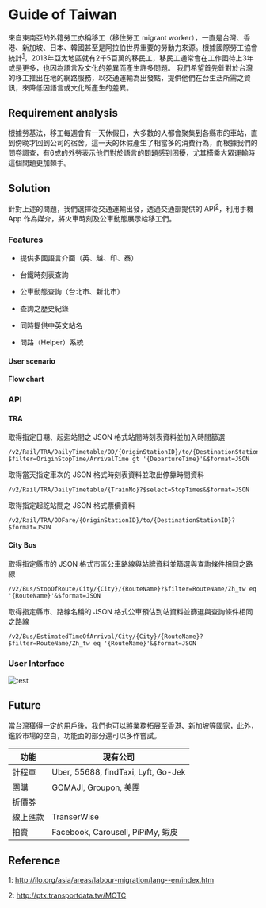 Guide of Taiwan
===================


來自東南亞的外籍勞工亦稱移工（移住勞工 migrant worker），一直是台灣、香港、新加坡、日本、韓國甚至是阿拉伯世界重要的勞動力來源。根據國際勞工協會統計<sup>[1](#footnote1)</sup>，2013年亞太地區就有2千5百萬的移民工，移民工通常會在工作國待上3年或是更多，也因為語言及文化的差異而產生許多問題。
我們希望首先針對於台灣的移工推出在地的網路服務，以交通運輸為出發點，提供他們在台生活所需之資訊，來降低因語言或文化所產生的差異。

Requirement analysis
-----

根據勞基法，移工每週會有一天休假日，大多數的人都會聚集到各縣市的車站，直到傍晚才回到公司的宿舍。這一天的休假產生了相當多的消費行為，而根據我們的問卷調查，有6成的外勞表示他們對於語言的問題感到困擾，尤其搭乘大眾運輸時這個問題更加棘手。

Solution
-----

針對上述的問題，我們選擇從交通運輸出發，透過交通部提供的  API<sup>[2](#footnote2)</sup>，利用手機 App 作為媒介，將火車時刻及公車動態展示給移工們。

### Features

- 提供多國語言介面（英、越、印、泰）

- 台鐵時刻表查詢

- 公車動態查詢（台北市、新北市）

- 查詢之歷史紀錄

- 同時提供中英文站名

- 問路（Helper）系統
 
#### **User scenario**

#### **Flow chart**

### API 

#### **TRA**

取得指定日期、起迄站間之 JSON 格式站間時刻表資料並加入時間篩選
```
/v2/Rail/TRA/DailyTimetable/OD/{OriginStationID}/to/{DestinationStationID}/{TrainDate}?$filter=OriginStopTime/ArrivalTime gt '{DepartureTime}'&$format=JSON
```

取得當天指定車次的 JSON 格式時刻表資料並取出停靠時間資料
```
/v2/Rail/TRA/DailyTimetable/{TrainNo}?$select=StopTimes&$format=JSON
```

取得指定起訖站間之 JSON 格式票價資料
```
/v2/Rail/TRA/ODFare/{OriginStationID}/to/{DestinationStationID}?$format=JSON
```
#### **City Bus**
取得指定縣市的 JSON 格式市區公車路線與站牌資料並篩選與查詢條件相同之路線
```
/v2/Bus/StopOfRoute/City/{City}/{RouteName}?$filter=RouteName/Zh_tw eq '{RouteName}'&$format=JSON
```
取得指定縣市、路線名稱的 JSON 格式公車預估到站資料並篩選與查詢條件相同之路線
```
/v2/Bus/EstimatedTimeOfArrival/City/{City}/{RouteName}?$filter=RouteName/Zh_tw eq '{RouteName}'&$format=JSON
```


### User Interface

![test](http://imgur.com/50tBqsG.jpg)


Future
-----
當台灣獲得一定的用戶後，我們也可以將業務拓展至香港、新加坡等國家，此外，鑑於市場的空白，功能面的部分還可以多作嘗試。

功能|現有公司
---|----
計程車|Uber, 55688, findTaxi, Lyft, Go-Jek
團購|GOMAJI, Groupon, 美團
折價券|
線上匯款|TranserWise
拍賣|Facebook, Carousell, PiPiMy, 蝦皮

Reference
-----

<a name="footnote1">1</a>: http://ilo.org/asia/areas/labour-migration/lang--en/index.htm

<a name="footnote2">2</a>: http://ptx.transportdata.tw/MOTC